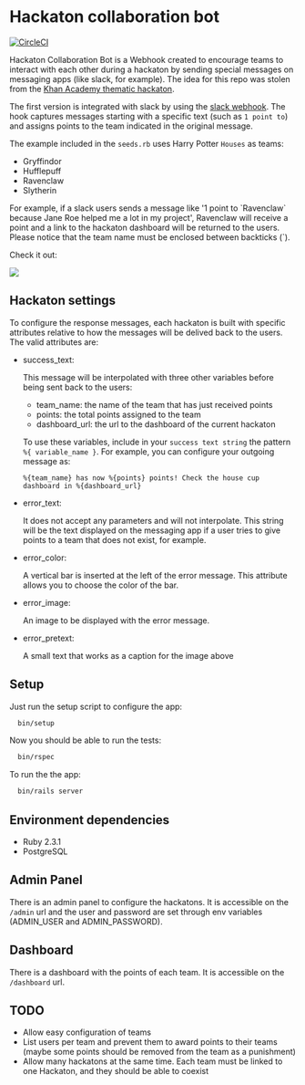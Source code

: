 # Hackaton collaboration bot

[![CircleCI](https://circleci.com/gh/youse-seguradora/youse.svg?&style=shield&circle-token=4832d496dfedf7343703c1ecc1398984f7495228)](https://circleci.com/gh/arturcp/hackaton_collaboration_bot)

Hackaton Collaboration Bot is a Webhook created to encourage teams to interact
with each other during a hackaton by sending special messages on messaging apps
(like slack, for example). The idea for this repo was stolen from the [Khan Academy thematic hackaton](http://engineering.khanacademy.org/posts/healthy-hackathons.htm).

The first version is integrated with slack by using the
[slack webhook](https://rubyslackapi.slack.com/services/B1RQD447R?added=1). The hook
captures messages starting with a specific text (such as `1 point to`) and
assigns points to the team indicated in the original message.

The example included in the `seeds.rb` uses Harry Potter `Houses` as teams:

  * Gryffindor
  * Hufflepuff
  * Ravenclaw
  * Slytherin

For example, if a slack users sends a message like '1 point to \`Ravenclaw\`
because Jane Roe helped me a lot in my project', Ravenclaw will receive a point
and a link to the hackaton dashboard will be returned to the users. Please notice
that the team name must be enclosed between backticks (`).

Check it out:

![](http://g.recordit.co/5QHNmRlbIB.gif)

## Hackaton settings

To configure the response messages, each hackaton is built with specific
attributes relative to how the messages will be delived back to the users. The
valid attributes are:

  * success_text:

    This message will be interpolated with three other variables before being
    sent back to the users:

    * team_name: the name of the team that has just received points
    * points: the total points assigned to the team
    * dashboard_url: the url to the dashboard of the current hackaton

    To use these variables, include in your `success text string` the pattern
    `%{ variable_name }`. For example, you can configure your outgoing message as:

    `%{team_name} has now %{points} points! Check the house cup dashboard in %{dashboard_url}`

  * error_text:

    It does not accept any parameters and will not interpolate. This string will
    be the text displayed on the messaging app if a user tries to give points to
    a team that does not exist, for example.

  * error_color:

    A vertical bar is inserted at the left of the error message. This attribute
    allows you to choose the color of the bar.

  * error_image:

    An image to be displayed with the error message.

  * error_pretext:

    A small text that works as a caption for the image above


## Setup

Just run the setup script to configure the app:

```bash
  bin/setup
```

Now you should be able to run the tests:

```bash
  bin/rspec
```

To run the the app:

```bash
  bin/rails server
```

## Environment dependencies

  * Ruby 2.3.1
  * PostgreSQL


## Admin Panel

There is an admin panel to configure the hackatons. It is accessible on the `/admin`
url and the user and password are set through env variables (ADMIN_USER and
ADMIN_PASSWORD).

## Dashboard

There is a dashboard with the points of each team. It is accessible on the
`/dashboard` url.


## TODO
  * Allow easy configuration of teams
  * List users per team and prevent them to award points to their teams
  (maybe some points should be removed from the team as a punishment)
  * Allow many hackatons at the same time. Each team must be linked to one
  Hackaton, and they should be able to coexist
